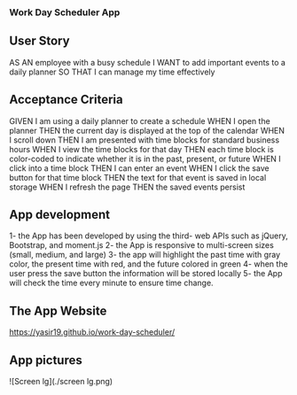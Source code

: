 ###  Work Day Scheduler App
## User Story 
AS AN employee with a busy schedule
I WANT to add important events to a daily planner
SO THAT I can manage my time effectively
## Acceptance Criteria
GIVEN I am using a daily planner to create a schedule
WHEN I open the planner
THEN the current day is displayed at the top of the calendar
WHEN I scroll down
THEN I am presented with time blocks for standard business hours
WHEN I view the time blocks for that day
THEN each time block is color-coded to indicate whether it is in the past, present, or future
WHEN I click into a time block
THEN I can enter an event
WHEN I click the save button for that time block
THEN the text for that event is saved in local storage
WHEN I refresh the page
THEN the saved events persist

## App development 
1- the App has been developed by using the third- web APIs such as jQuery, Bootstrap, and moment.js
2- the App is responsive to multi-screen sizes (small, medium, and large)
3- the app will highlight the past time with gray color, the present time with red, and the future colored in green 
4- when the user press the save button the information will be stored locally 
5- the App will check the time every minute to ensure time change. 

## The App Website
https://yasir19.github.io/work-day-scheduler/

## App pictures

![Screen lg](./screen lg.png)
